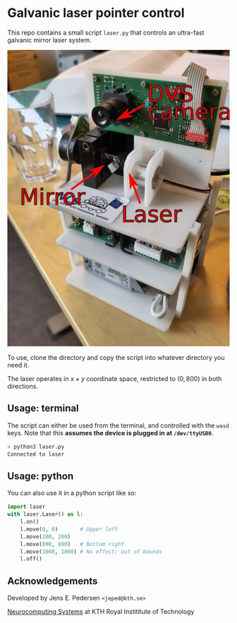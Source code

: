 # Galvanic laser pointer control

This repo contains a small script `laser.py` that controls an ultra-fast galvanic mirror laser system.

![](laser.jpg)

To use, clone the directory and copy the script into whatever directory you need it.

The laser operates in $x \times y$ coordinate space, restricted to $(0, 800)$ in both directions.

## Usage: terminal
The script can either be used from the terminal, and controlled with the `wasd` keys.
Note that this **assumes the device is plugged in at `/dev/ttyUSB0`**.

```bash
> python3 laser.py
Connected to laser
```

## Usage: python
You can also use it in a python script like so:

```python
import laser
with laser.Laser() as l:
    l.on()
    l.move(0, 0)       # Upper left
    l.move(200, 200)
    l.move(800, 800)   # Bottom right
    l.move(1000, 1000) # No effect; out of bounds
    l.off()
```

## Acknowledgements

Developed by Jens E. Pedersen `<jeped@kth.se>`

[Neurocomputing Systems](https://neurocomputing.systems/) at KTH Royal Instititute of Technology